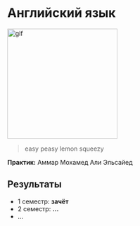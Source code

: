 

# Английский язык

<img alt="gif" src="https://github.com/maxbarsukov/itmo/blob/master/.docs/cp.gif" height="250">

> easy peasy lemon squeezy

**Практик:** Аммар Мохамед Али Эльсайед

## Результаты

- 1 семестр: **зачёт**
- 2 семестр: **...**
- ...
